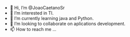 - 👋 Hi, I’m @JoaoCaetanoSr
- 👀 I’m interested in TI.    
- 🌱 I’m currently learning java and Python.
- 💞️ I’m looking to collaborate on aplications development.
- 📫 How to reach me ...

<!---
JoaoCaetanoSr/JoaoCaetanoSr is a ✨ special ✨ repository because its `README.md` (this file) appears on your GitHub profile.
You can click the Preview link to take a look at your changes.
--->
